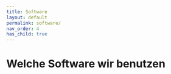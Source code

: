 ```yaml
---
title: Software
layout: default
permalink: software/
nav_order: 4
has_child: true
---
```


# Welche Software wir benutzen
